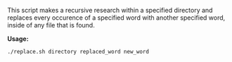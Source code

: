 This script makes a recursive research within a specified directory and replaces every occurence of a specified word with another specified word, inside of any file that is found.

**Usage:**

``./replace.sh directory replaced_word new_word``
